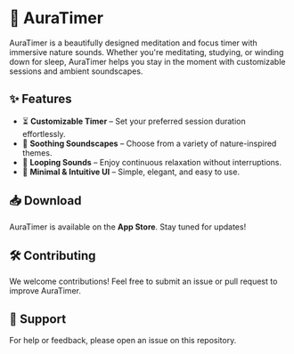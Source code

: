 # 🌿 AuraTimer

AuraTimer is a beautifully designed meditation and focus timer with immersive nature sounds. Whether you're meditating, studying, or winding down for sleep, AuraTimer helps you stay in the moment with customizable sessions and ambient soundscapes.

## ✨ Features

- ⏳ **Customizable Timer** – Set your preferred session duration effortlessly.
- 🎵 **Soothing Soundscapes** – Choose from a variety of nature-inspired themes.
- 🔄 **Looping Sounds** – Enjoy continuous relaxation without interruptions.
- 🌙 **Minimal & Intuitive UI** – Simple, elegant, and easy to use.

## 📥 Download

AuraTimer is available on the **App Store**. Stay tuned for updates!

## 🛠️ Contributing

We welcome contributions! Feel free to submit an issue or pull request to improve AuraTimer.

## 📩 Support

For help or feedback, please open an issue on this repository.
